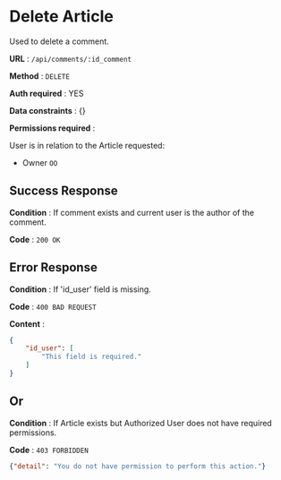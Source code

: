 # Delete Article

Used to delete a comment.

**URL** : `/api/comments/:id_comment`

**Method** : `DELETE`

**Auth required** : YES

**Data constraints** : {}

**Permissions required** :

User is in relation to the Article requested:

* Owner `OO`

## Success Response

**Condition** : If comment exists and current user is the author of the comment.

**Code** : `200 OK`

## Error Response

**Condition** : If 'id_user' field is missing.

**Code** : `400 BAD REQUEST`

**Content** :

```json
{
    "id_user": [
        "This field is required."
    ]
}
```

## Or

**Condition** : If Article exists but Authorized User does not have required permissions.

**Code** : `403 FORBIDDEN`

```json
{"detail": "You do not have permission to perform this action."}
```
